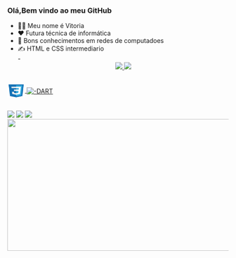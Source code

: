 ### Olá,Bem vindo ao meu GitHub

- 👱‍♀️ Meu nome é Vitoria
- ❤️ Futura técnica de informática 
- 📒 Bons conhecimentos em redes de computadoes
- ✍ HTML e CSS intermediario   
-<div align="center">
  <a href="https://github.com/vitorialeticia">
  <img height="150em" src="https://github-readme-stats.vercel.app/api?username=vitorialeticia&show_icons=true&theme=dracula&include_all_commits=true&count_private=true"/>
  <img height="150em" src="https://github-readme-stats.vercel.app/api/top-langs/?username=vitorialeticia&layout=compact&langs_count=7&theme=dracula"/>
</div>
<div style="display: inline_block"><br>
  <img align="center" alt="Rafa-CSS" height="30" width="40" src="https://raw.githubusercontent.com/devicons/devicon/master/icons/css3/css3-original.svg">
    <img align="center" alt="-DART" height="30" width="40" src="https://cdn.jsdelivr.net/gh/devicons/devicon/icons/dart/dart-original.svg" />
</div>
  
  ##
 
<div> 
  <a href="https://instagram.com/vitorileticia" target="_blank"><img src="https://img.shields.io/badge/-Instagram-%23E4405F?style=for-the-badge&logo=instagram&logoColor=white" target="_blank"></a>
  <a href = "mailto:contatorafaballerini@gmail.com"><img src="https://img.shields.io/badge/-Gmail-%23333?style=for-the-badge&logo=gmail&logoColor=white" target="_blank"></a>
 <a href="https://www.linkedin.com/in/vit%C3%B3ria-let%C3%ADcia-72823b208" target="_blank"><img src="https://img.shields.io/badge/-LinkedIn-%230077B5?style=for-the-badge&logo=linkedin&logoColor=white" target="_blank"></a>
  

 
 
</div>
  
  <img width="1000" height="300" src="https://media1.giphy.com/media/QpVUMRUJGokfqXyfa1/200w.webp?cid=ecf05e4766ilnu71stmw7n8uhs0eeqrdef7uvo79j3zv73wl&rid=200w.webp&ct=g"/>
